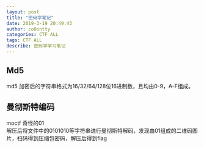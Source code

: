 ```yaml
---
layout: post
title: "密码学笔记"
date: 2019-3-19 20:49:43
author: co0ontty
categories: CTF ALL
tags: CTF ALL 
describe: 密码学学习笔记
---
```

## Md5
md5 加密后的字符串格式为16/32/64/128位16进制数，且均由0-9，A-F组成。

## 曼彻斯特编码
moctf 奇怪的01  
解压后将文件中的0101010等字符串进行曼彻斯特解码，发现由01组成的二维码图片，扫码得到压缩包密码，解压后得到flag  